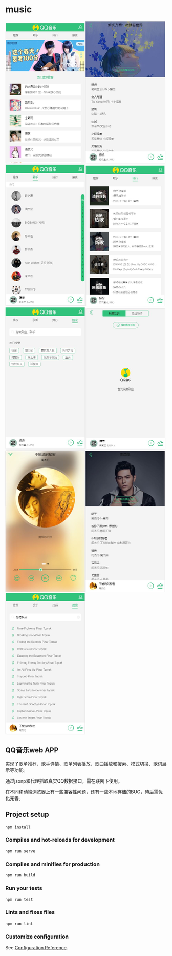 # music
   <img src="https://raw.githubusercontent.com/kchsw/Hello-Github/master/image/QQ-001.JPG" width="250"><img src="https://raw.githubusercontent.com/kchsw/Hello-Github/master/image/QQ-002.JPG" width="250"><img src="https://raw.githubusercontent.com/kchsw/Hello-Github/master/image/QQ-003.JPG" width="250"><img src="https://raw.githubusercontent.com/kchsw/Hello-Github/master/image/QQ-004.JPG" width="250"><img src="https://raw.githubusercontent.com/kchsw/Hello-Github/master/image/QQ-005.JPG" width="250"><img src="https://raw.githubusercontent.com/kchsw/Hello-Github/master/image/QQ-006.JPG" width="250"><img src="https://raw.githubusercontent.com/kchsw/Hello-Github/master/image/QQ-007.JPG" width="250"><img src="https://raw.githubusercontent.com/kchsw/Hello-Github/master/image/QQ-008.JPG" width="250"><img src="https://raw.githubusercontent.com/kchsw/Hello-Github/master/image/QQ-009.JPG" width="250">
## QQ音乐web APP
   实现了歌单推荐、歌手详情、歌单列表播放、歌曲播放和搜索、模式切换、歌词展示等功能。
   
   通过jsonp和代理抓取真实QQ数据接口，需在联网下使用。
   
   在不同移动端浏览器上有一些兼容性问题，还有一些本地存储的BUG，待后需优化完善。
## Project setup
```
npm install
```

### Compiles and hot-reloads for development
```
npm run serve
```

### Compiles and minifies for production
```
npm run build
```

### Run your tests
```
npm run test
```

### Lints and fixes files
```
npm run lint
```

### Customize configuration
See [Configuration Reference](https://cli.vuejs.org/config/).
